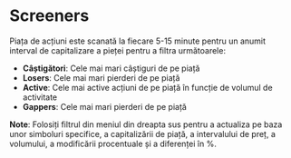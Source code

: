 # **Screeners**

Piața de acțiuni este scanată la fiecare 5-15 minute pentru un anumit interval de capitalizare a pieței pentru a filtra următoarele:

- **Câștigători**: Cele mai mari câștiguri de pe piață
- **Losers**: Cele mai mari pierderi de pe piață
- **Active**: Cele mai active acțiuni de pe piață în funcție de volumul de activitate
- **Gappers**: Cele mai mari pierderi de pe piață

**Note**: Folosiți filtrul din meniul din dreapta sus pentru a actualiza pe baza unor simboluri specifice, a capitalizării de piață, a intervalului de preț, a volumului, a modificării procentuale și a diferenței în %.